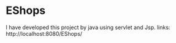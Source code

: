 # EShops
I have developed this project by java using servlet and Jsp. links: http://localhost:8080/EShops/
